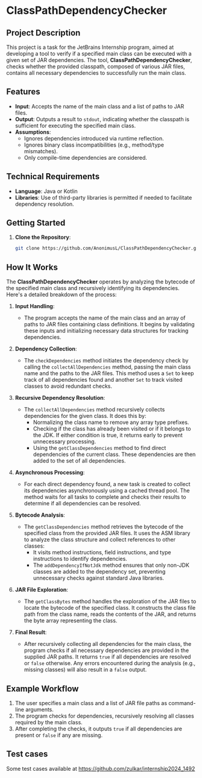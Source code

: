# ClassPathDependencyChecker

## Project Description
This project is a task for the JetBrains Internship program, aimed at developing a tool to verify if a specified main class can be executed with a given set of JAR dependencies. The tool, **ClassPathDependencyChecker**, checks whether the provided classpath, composed of various JAR files, contains all necessary dependencies to successfully run the main class.

## Features
- **Input**: Accepts the name of the main class and a list of paths to JAR files.
- **Output**: Outputs a result to `stdout`, indicating whether the classpath is sufficient for executing the specified main class.
- **Assumptions**:
  - Ignores dependencies introduced via runtime reflection.
  - Ignores binary class incompatibilities (e.g., method/type mismatches).
  - Only compile-time dependencies are considered.

## Technical Requirements
- **Language**: Java or Kotlin
- **Libraries**: Use of third-party libraries is permitted if needed to facilitate dependency resolution.

## Getting Started
1. **Clone the Repository**:
   ```bash
   git clone https://github.com/AnonimusL/ClassPathDependencyChecker.git

## How It Works

The **ClassPathDependencyChecker** operates by analyzing the bytecode of the specified main class and recursively identifying its dependencies. Here's a detailed breakdown of the process:

1. **Input Handling**:
   - The program accepts the name of the main class and an array of paths to JAR files containing class definitions. It begins by validating these inputs and initializing necessary data structures for tracking dependencies.

2. **Dependency Collection**:
   - The `checkDependencies` method initiates the dependency check by calling the `collectAllDependencies` method, passing the main class name and the paths to the JAR files. This method uses a `Set` to keep track of all dependencies found and another `Set` to track visited classes to avoid redundant checks.

3. **Recursive Dependency Resolution**:
   - The `collectAllDependencies` method recursively collects dependencies for the given class. It does this by:
     - Normalizing the class name to remove any array type prefixes.
     - Checking if the class has already been visited or if it belongs to the JDK. If either condition is true, it returns early to prevent unnecessary processing.
     - Using the `getClassDependencies` method to find direct dependencies of the current class. These dependencies are then added to the set of all dependencies.

4. **Asynchronous Processing**:
   - For each direct dependency found, a new task is created to collect its dependencies asynchronously using a cached thread pool. The method waits for all tasks to complete and checks their results to determine if all dependencies can be resolved.

5. **Bytecode Analysis**:
   - The `getClassDependencies` method retrieves the bytecode of the specified class from the provided JAR files. It uses the ASM library to analyze the class structure and collect references to other classes:
     - It visits method instructions, field instructions, and type instructions to identify dependencies.
     - The `addDependencyIfNotJdk` method ensures that only non-JDK classes are added to the dependency set, preventing unnecessary checks against standard Java libraries.

6. **JAR File Exploration**:
   - The `getClassBytes` method handles the exploration of the JAR files to locate the bytecode of the specified class. It constructs the class file path from the class name, reads the contents of the JAR, and returns the byte array representing the class.

7. **Final Result**:
   - After recursively collecting all dependencies for the main class, the program checks if all necessary dependencies are provided in the supplied JAR paths. It returns `true` if all dependencies are resolved or `false` otherwise. Any errors encountered during the analysis (e.g., missing classes) will also result in a `false` output.

## Example Workflow

1. The user specifies a main class and a list of JAR file paths as command-line arguments.
2. The program checks for dependencies, recursively resolving all classes required by the main class.
3. After completing the checks, it outputs `true` if all dependencies are present or `false` if any are missing.

## Test cases
Some test cases available at https://github.com/zulkar/internship2024_1492

